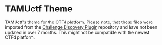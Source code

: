 # TAMUctf Theme
TAMUctf's theme for the CTFd platform. Please note, that these files were imported from the [Challenge Discovery Plugin](https://github.com/tamuctf/ctfd-challenge-discovery-plugin) repository and have not been updated in over 7 months. This might not be compatible with the newest CTFd platform.
